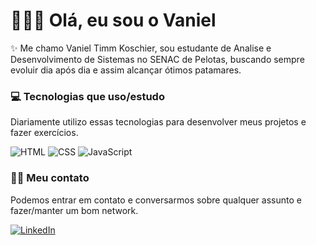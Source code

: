 # 🧑🏻‍💻 Olá, eu sou o Vaniel

✨ Me chamo Vaniel Timm Koschier, sou estudante de Analise e Desenvolvimento de Sistemas no SENAC de Pelotas, buscando sempre evoluir dia após dia e assim alcançar ótimos patamares.

### 💻 Tecnologias que uso/estudo
Diariamente utilizo essas tecnologias para desenvolver meus projetos e fazer exercícios.

![HTML](https://img.shields.io/badge/HTML5-E34F26?style=for-the-badge&logo=html5&logoColor=white)
![CSS](https://img.shields.io/badge/CSS3-1572B6?style=for-the-badge&logo=css3&logoColor=white)
![JavaScript](https://img.shields.io/badge/JavaScript-323330?style=for-the-badge&logo=javascript&logoColor=F7DF1E)
<!-- ![VUE.JS](https://img.shields.io/badge/Vue.js-35495E?style=for-the-badge&logo=vuedotjs&logoColor=4FC08D)
 -->


### 🤳🏻 Meu contato
Podemos entrar em contato e conversarmos sobre qualquer assunto e fazer/manter um bom network.

[![LinkedIn](https://img.shields.io/badge/LinkedIn-0077B5?style=for-the-badge&logo=linkedin&logoColor=whit)](https://www.linkedin.com/in/vanieltimmkoschier)
